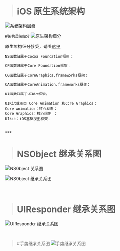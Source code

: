 ># iOS 原生系统架构
![系统架构层级](https://upload-images.jianshu.io/upload_images/2959789-93d89cf51262be20.jpg?imageMogr2/auto-orient/strip%7CimageView2/2/w/1240)

#`架构层级细分`
![原生架构细分](https://upload-images.jianshu.io/upload_images/2959789-08c98af35d821099.png?imageMogr2/auto-orient/strip%7CimageView2/2/w/1240)

原生架构细分接受，请看[这里](https://www.jianshu.com/p/80a27d111605)


```
NS函数归属于Cocoa Foundation框架；

CF函数归属于Core Foundation框架；

CG函数归属于CoreGraphics.frameworks框架；

CA函数归属于CoreAnimation.frameworks框架；

UI函数归属于UIKit框架。

UIKit继承自 Core Animation 和Core Graphics；
Core Animation：核心动画； 
Core Graphics：核心绘制 ；
UIkit：iOS基础视图框架.

```



<br/>
***
<br/>



># NSObject 继承关系图


![NSObject 关系图](https://upload-images.jianshu.io/upload_images/2959789-f6e8202c3b3d6d13.jpg?imageMogr2/auto-orient/strip%7CimageView2/2/w/1240)

![NSObject 继承关系图](https://upload-images.jianshu.io/upload_images/2959789-96979f65ce2ce6ff.png?imageMogr2/auto-orient/strip%7CimageView2/2/w/1240)


<br/>

># UIResponder 继承关系图

![UIResponder 继承关系图](https://upload-images.jianshu.io/upload_images/2959789-a64e5c6fc5717c30.png?imageMogr2/auto-orient/strip%7CimageView2/2/w/1240)


<br/>


>#手势继承关系图
![手势继承关系图](https://upload-images.jianshu.io/upload_images/2959789-40c947129ce0518e.png?imageMogr2/auto-orient/strip%7CimageView2/2/w/1240)

